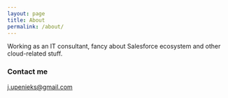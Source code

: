 ```yaml
---
layout: page
title: About
permalink: /about/
---
```


Working as an IT consultant, fancy about Salesforce ecosystem and other cloud-related stuff. 



### Contact me

[j.upenieks@gmail.com](mailto:j.upenieks@gmail.com)
